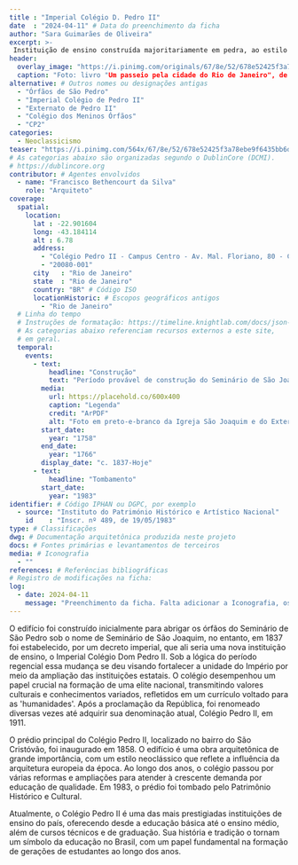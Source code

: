 ```yaml
---
title : "Imperial Colégio D. Pedro II"
date  : "2024-04-11" # Data do preenchimento da ficha
author: "Sara Guimarães de Oliveira" 
excerpt: >- 
 Instituição de ensino construída majoritariamente em pedra, ao estilo neoclássico em 1875
header:
  overlay_image: "https://i.pinimg.com/originals/67/8e/52/678e52425f3a78ebe9f6435bb6de9e75.jpg"
  caption: "Foto: livro "Um passeio pela cidade do Rio de Janeiro", de Joaquim Manoel de Macedo, 1860"
alternative: # Outros nomes ou designações antigas
  - "Órfãos de São Pedro"
  - "Imperial Colégio de Pedro II"
  - "Externato de Pedro II"
  - "Colégio dos Meninos Órfãos"
  - "CP2"
categories:
  - Neoclassicismo
teaser: "https://i.pinimg.com/564x/67/8e/52/678e52425f3a78ebe9f6435bb6de9e75.jpg"
# As categorias abaixo são organizadas segundo o DublinCore (DCMI).
# https://dublincore.org
contributor: # Agentes envolvidos
  - name: "Francisco Bethencourt da Silva"
    role: "Arquiteto"
coverage:
  spatial:
    location:
      lat : -22.901604
      long: -43.184114
      alt : 6.78 
      address:
        - "Colégio Pedro II - Campus Centro - Av. Mal. Floriano, 80 - Centro"
        - "20080-001"
      city   : "Rio de Janeiro"
      state  : "Rio de Janeiro"
      country: "BR" # Código ISO
      locationHistoric: # Escopos geográficos antigos
        - "Rio de Janeiro"
  # Linha do tempo
  # Instruções de formatação: https://timeline.knightlab.com/docs/json-format.html
  # As categorias abaixo referenciam recursos externos a este site,
  # em geral.
  temporal:
    events:
      - text:
          headline: "Construção"
          text: "Período provável de construção do Seminário de São Joaquim"
        media:
          url: https://placehold.co/600x400
          caption: "Legenda"
          credit: "ArPDF"
          alt: "Foto em preto-e-branco da Igreja São Joaquim e do Externato de Pedro II"
        start_date:
          year: "1758"
        end_date:
          year: "1766"
        display_date: "c. 1837-Hoje"
      - text:
          headline: "Tombamento"
        start_date:
          year: "1983"
identifier: # Código IPHAN ou DGPC, por exemplo
  - source: "Instituto do Património Histórico e Artístico Nacional"
    id    : "Inscr. nº 489, de 19/05/1983"
type: # Classificações
dwg: # Documentação arquitetônica produzida neste projeto
docs: # Fontes primárias e levantamentos de terceiros
media: # Iconografia
  - ""
references: # Referências bibliográficas
# Registro de modificações na ficha:
log:
  - date: 2024-04-11
    message: "Preenchimento da ficha. Falta adicionar a Iconografia, os DWGs e Docs."
---
```


O edifício foi construído inicialmente para abrigar os órfãos do Seminário de São Pedro sob o nome de Seminário de São Joaquim, no entanto, em 1837 foi estabelecido, por um decreto imperial, que ali seria uma nova instituição de ensino, o Imperial Colégio Dom Pedro II. Sob a lógica do período regencial essa mudança se deu visando fortalecer a unidade do Império por meio da ampliação das instituições estatais. O colégio desempenhou um papel crucial na formação de uma elite nacional, transmitindo valores culturais e conhecimentos variados, refletidos em um currículo voltado para as 'humanidades'. Após a proclamação da República, foi renomeado diversas vezes até adquirir sua denominação atual, Colégio Pedro II, em 1911.

O prédio principal do Colégio Pedro II, localizado no bairro do São Cristóvão, foi inaugurado em 1858. O edifício é uma obra arquitetônica de grande importância, com um estilo neoclássico que reflete a influência da arquitetura europeia da época. Ao longo dos anos, o colégio passou por várias reformas e ampliações para atender à crescente demanda por educação de qualidade. Em 1983, o prédio foi tombado pelo Patrimônio Histórico e Cultural.

Atualmente, o Colégio Pedro II é uma das mais prestigiadas instituições de ensino do país, oferecendo desde a educação básica até o ensino médio, além de cursos técnicos e de graduação. Sua história e tradição o tornam um símbolo da educação no Brasil, com um papel fundamental na formação de gerações de estudantes ao longo dos anos. 
